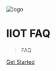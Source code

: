 ![logo](https://assets.iiot.io/img/iiot_logo_small.png)

# IIOT FAQ

  > FAQ

[Get Started](home.md)